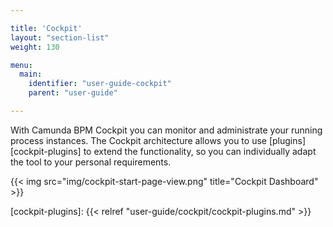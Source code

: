 ```yaml
---

title: 'Cockpit'
layout: "section-list"
weight: 130

menu:
  main:
    identifier: "user-guide-cockpit"
    parent: "user-guide"

---
```



With Camunda BPM Cockpit you can monitor and administrate your running process instances.
The Cockpit architecture allows you to use [plugins][cockpit-plugins] to extend the functionality, so you can individually adapt the tool to your personal requirements.

{{< img src="img/cockpit-start-page-view.png" title="Cockpit Dashboard" >}}


[cockpit-plugins]: {{< relref "user-guide/cockpit/cockpit-plugins.md" >}}
